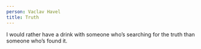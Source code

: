 ```yaml
---
person: Vaclav Havel
title: Truth
---
```


I would rather have a drink with someone who’s searching for the truth than someone who’s found it.
